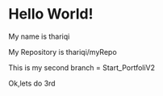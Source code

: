 # Hello World!

My name is thariqi

My Repository is thariqi/myRepo

This is my second branch = Start_PortfoliV2 

Ok,lets do 3rd
